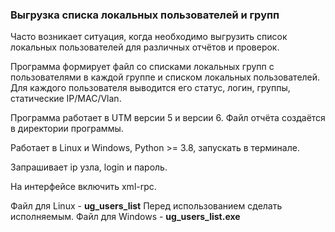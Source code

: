 <h3>Выгрузка списка локальных пользователей и групп</h3>
Часто возникает ситуация, когда необходимо выгрузить список локальных пользователей для различных отчётов и проверок.

Программа формирует файл со списками локальных групп с пользователями в каждой группе и списком локальных пользователей.
Для каждого пользователя выводится его статус, логин, группы, статические IP/MAC/Vlan.

Программа работает в UTM версии 5 и версии 6.
Файл отчёта создаётся в директории программы.

Работает в Linux и Windows, Python >= 3.8, запускать в терминале.

Запрашивает ip узла, login и пароль.

На интерфейсе включить xml-rpc.

<p>Файл для Linux - <b>ug_users_list</b>
Перед использованием сделать исполняемым.
Файл для Windows - <b>ug_users_list.exe</b></p>


